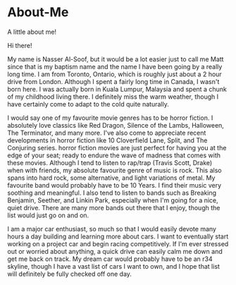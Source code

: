 # About-Me
A little about me!

Hi there!

My name is Nasser Al-Soof, but it would be a lot easier just to call me Matt since that is my baptism name and the name I have been going by a really long time. I am from Toronto, Ontario, which is roughly just about a 2 hour drive from London. Although I spent a fairly long time in Canada, I wasn't born here. I was actually born in Kuala Lumpur, Malaysia and spent a chunk of my childhood living there. I definitely miss the warm weather, though I have certainly come to adapt to the cold quite naturally.

I would say one of my favourite movie genres has to be horror fiction. I absolutely love classics like Red Dragon, Silence of the Lambs, Halloween, The Terminator, and many more. I've also come to appreciate recent developments in horror fiction like 10 Cloverfield Lane, Split, and The Conjuring series. horror fiction movies are just perfect for having you at the edge of your seat; ready to endure the wave of madness that comes with these movies. Although I tend to listen to rap/trap (Travis Scott, Drake) when with friends, my absolute favourite genre of music is rock. This also spans into hard rock, some alternative, and light variations of metal. My favourite band would probably have to be 10 Years. I find their music very soothing and meaningful. I also tend to listen to bands such as Breaking Benjamin, Seether, and Linkin Park, especially when I'm going for a nice, quiet drive. There are many more bands out there that I enjoy, though the list would just go on and on.

I am a major car enthusiast, so much so that I would easily devote many hours a day building and learning more about cars. I want to eventually start working on a project car and begin racing competitively. If I'm ever stressed out or worried about anything, a quick drive can easily calm me down and get me back on track. My dream car would probably have to be an r34 skyline, though I have a vast list of cars I want to own, and I hope that list will definitely be fully checked off one day.
